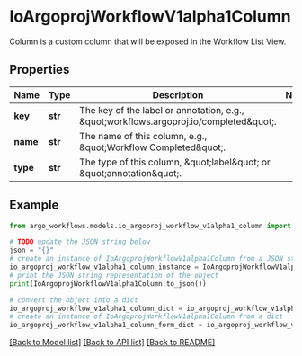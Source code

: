 # IoArgoprojWorkflowV1alpha1Column

Column is a custom column that will be exposed in the Workflow List View.

## Properties

Name | Type | Description | Notes
------------ | ------------- | ------------- | -------------
**key** | **str** | The key of the label or annotation, e.g., \&quot;workflows.argoproj.io/completed\&quot;. | 
**name** | **str** | The name of this column, e.g., \&quot;Workflow Completed\&quot;. | 
**type** | **str** | The type of this column, \&quot;label\&quot; or \&quot;annotation\&quot;. | 

## Example

```python
from argo_workflows.models.io_argoproj_workflow_v1alpha1_column import IoArgoprojWorkflowV1alpha1Column

# TODO update the JSON string below
json = "{}"
# create an instance of IoArgoprojWorkflowV1alpha1Column from a JSON string
io_argoproj_workflow_v1alpha1_column_instance = IoArgoprojWorkflowV1alpha1Column.from_json(json)
# print the JSON string representation of the object
print(IoArgoprojWorkflowV1alpha1Column.to_json())

# convert the object into a dict
io_argoproj_workflow_v1alpha1_column_dict = io_argoproj_workflow_v1alpha1_column_instance.to_dict()
# create an instance of IoArgoprojWorkflowV1alpha1Column from a dict
io_argoproj_workflow_v1alpha1_column_form_dict = io_argoproj_workflow_v1alpha1_column.from_dict(io_argoproj_workflow_v1alpha1_column_dict)
```
[[Back to Model list]](../README.md#documentation-for-models) [[Back to API list]](../README.md#documentation-for-api-endpoints) [[Back to README]](../README.md)



